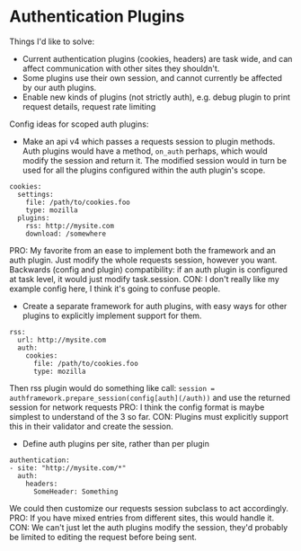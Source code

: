 # Authentication Plugins

Things I'd like to solve:
- Current authentication plugins (cookies, headers) are task wide, and can affect communication with other sites they shouldn't.
- Some plugins use their own session, and cannot currently be affected by our auth plugins.
- Enable new kinds of plugins (not strictly auth), e.g. debug plugin to print request details, request rate limiting

Config ideas for scoped auth plugins:

- Make an api v4 which passes a requests session to plugin methods. Auth plugins would have a method, `on_auth` perhaps, which would modify the session and return it. The modified session would in turn be used for all the plugins configured within the auth plugin's scope.
```
cookies:
  settings:
    file: /path/to/cookies.foo
    type: mozilla
  plugins:
    rss: http://mysite.com
    download: /somewhere
```
PRO: My favorite from an ease to implement both the framework and an auth plugin. Just modify the whole requests session, however you want. Backwards (config and plugin) compatibility: if an auth plugin is configured at task level, it would just modify task.session. CON: I don't really like my example config here, I think it's going to confuse people.
- Create a separate framework for auth plugins, with easy ways for other plugins to explicitly implement support for them.
```
rss:
  url: http://mysite.com
  auth:
    cookies:
      file: /path/to/cookies.foo
      type: mozilla
```
Then rss plugin would do something like call: `session = authframework.prepare_session(config[auth](/auth))` and use the returned session for network requests
PRO: I think the config format is maybe simplest to understand of the 3 so far. CON: Plugins must explicitly support this in their validator and create the session.
- Define auth plugins per site, rather than per plugin
```
authentication:
- site: "http://mysite.com/*"
  auth:
    headers:
      SomeHeader: Something
```
We could then customize our requests session subclass to act accordingly. PRO: If you have mixed entries from different sites, this would handle it. CON: We can't just let the auth plugins modify the session, they'd probably be limited to editing the request before being sent.
